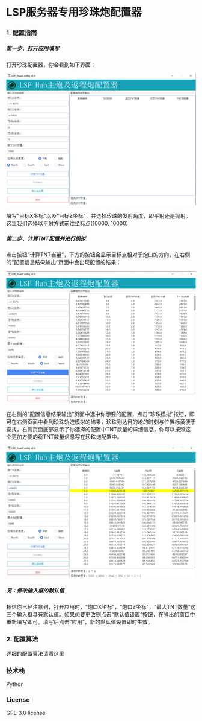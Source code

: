 # LSP服务器专用珍珠炮配置器

### 1. 配置指南

##### 第一步、打开应用填写

打开珍珠配置器，你会看到如下界面：

![1.png](./README_img/1.png)

填写“目标X坐标”以及“目标Z坐标”，并选择珍珠的发射角度，即平射还是抛射。这里我们选择以平射方式前往坐标点(10000, 10000)

##### 第二步、计算TNT配置并进行模拟

点击按钮“计算TNT当量”，下方的按钮会显示目标点相对于炮口的方向，在右侧的“配置信息结果输出”页面中会出现配置的结果：

![2.png](./README_img/2.png)

在右侧的“配置信息结果输出”页面中选中你想要的配置，点击“珍珠模拟”按钮，即可在右侧页面中看到珍珠轨迹模拟的结果，珍珠到达目的地的时刻与位置标黄便于查找。右侧页面底部显示了你选择的配置中TNT数量的详细信息，你可以按照这个更加方便的将TNT数量信息写在珍珠炮配置中。

![3.png](./README_img/3.png)

##### 另：修改输入框的默认值

相信你已经注意到，打开应用时，“炮口X坐标”，“炮口Z坐标”，“最大TNT数量”这三个输入框具有默认值。如果想要更改则点击“默认值设置”按钮，在弹出的窗口中重新填写即可。填写后点击“应用”，新的默认值设置即时生效。

### 2. 配置算法

详细的配置算法请看[这里](resources/docs/Config.pdf)

### 技术栈

Python

### License

GPL-3.0 license